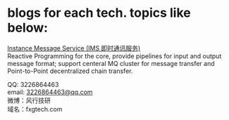 # blogs for each tech. topics like below:

[Instance Message Service (IMS 即时通讯服务)](ims.md)   
Reactive Programming for the core, provide pipelines for input and output message format; support centeral MQ cluster for message transfer and Point-to-Point decentralized chain transfer.

QQ: 3226864463  
email: 3226864463@qq.com  
微博：风行技研  
域名：fxgtech.com
